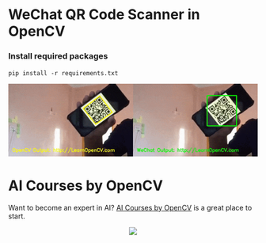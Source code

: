 # WeChat QR Code Scanner in OpenCV


### Install required packages

```
pip install -r requirements.txt
```

<p align="center">
<img src="WeChat-vs-OpenCV.gif" alt="T-Rex Bot Demo")
</p>
  
# AI Courses by OpenCV

Want to become an expert in AI? [AI Courses by OpenCV](https://opencv.org/courses/) is a great place to start. 

<a href="https://opencv.org/courses/">
<p align="center"> 
<img src="https://www.learnopencv.com/wp-content/uploads/2020/04/AI-Courses-By-OpenCV-Github.png">
</p>
</a>
